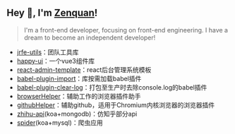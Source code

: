 ## Hey 👋, I'm [Zenquan](https://zenquan.vercel.app)!

>  I'm a front-end developer, focusing on front-end engineering. I have a dream to become an independent developer!

- [jrfe-utils](https://github.com/Zenquan/jrfe-utils)：团队工具库
- [happy-ui](https://github.com/Zenquan/happy-ui)：一个vue3组件库
- [react-admin-template](https://github.com/Zenquan/react-admin-template)：react后台管理系统模板
- [babel-plugin-import](https://github.com/Zenquan/babel-plugin-import)：库按需加载babel插件
- [babel-plugin-clear-log](https://github.com/Zenquan/babel-plugin-clear-log)：打包至生产时去除console.log的babel插件
- [browserHelper](https://github.com/Zenquan/browserHelper)：辅助工作的浏览器插件助手
- [githubHelper](https://github.com/Zenquan/githubHelper)：辅助github，适用于Chromium内核浏览器的浏览器插件
- [zhihu-api](https://github.com/Zenquan/zhihu-api)(koa+mongodb)：仿知乎部分api
- [spider](https://github.com/Zenquan/spider)(koa+mysql)：爬虫应用
 
<div>
   <!--<img src="https://github-readme-stats.vercel.app/api/top-langs/?username=zenquan&layout=compact" />-->
   <!--<img src="https://github-readme-stats.vercel.app/api?username=zenquan&show_icons=true&icon_color=38ADD8&text_color=ffffff&bg_color=000000&hide_title=true" />-->
</div>
